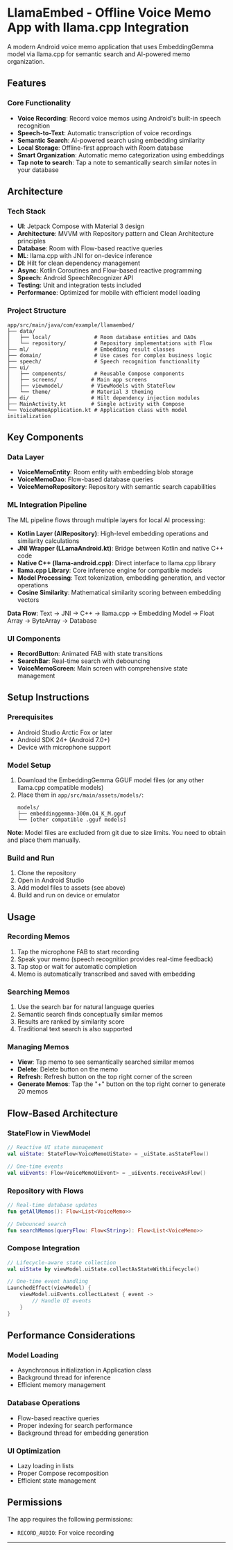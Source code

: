 # LlamaEmbed - Offline Voice Memo App with llama.cpp Integration

A modern Android voice memo application that uses EmbeddingGemma model via llama.cpp for semantic search and AI-powered memo organization.

## Features

### Core Functionality
-  **Voice Recording**: Record voice memos using Android's built-in speech recognition
-  **Speech-to-Text**: Automatic transcription of voice recordings
-  **Semantic Search**: AI-powered search using embedding similarity
-  **Local Storage**: Offline-first approach with Room database
-  **Smart Organization**: Automatic memo categorization using embeddings
-  **Tap note to search**: Tap a note to semantically search similar notes in your database

## Architecture

### Tech Stack
- **UI**: Jetpack Compose with Material 3 design
- **Architecture**: MVVM with Repository pattern and Clean Architecture principles
- **Database**: Room with Flow-based reactive queries
- **ML**: llama.cpp with JNI for on-device inference
- **DI**: Hilt for clean dependency management
- **Async**: Kotlin Coroutines and Flow-based reactive programming
- **Speech**: Android SpeechRecognizer API
- **Testing**: Unit and integration tests included
- **Performance**: Optimized for mobile with efficient model loading

### Project Structure
```
app/src/main/java/com/example/llamaembed/
├── data/
│   ├── local/              # Room database entities and DAOs
│   └── repository/         # Repository implementations with Flow
├── ml/                     # Embedding result classes
├── domain/                 # Use cases for complex business logic
├── speech/                 # Speech recognition functionality
├── ui/
│   ├── components/         # Reusable Compose components
│   ├── screens/           # Main app screens
│   ├── viewmodel/         # ViewModels with StateFlow
│   └── theme/             # Material 3 theming
├── di/                    # Hilt dependency injection modules
├── MainActivity.kt        # Single activity with Compose
└── VoiceMemoApplication.kt # Application class with model initialization
```

## Key Components

### Data Layer
- **VoiceMemoEntity**: Room entity with embedding blob storage
- **VoiceMemoDao**: Flow-based database queries
- **VoiceMemoRepository**: Repository with semantic search capabilities

### ML Integration Pipeline
The ML pipeline flows through multiple layers for local AI processing:

- **Kotlin Layer (AIRepository)**: High-level embedding operations and similarity calculations
- **JNI Wrapper (LLamaAndroid.kt)**: Bridge between Kotlin and native C++ code
- **Native C++ (llama-android.cpp)**: Direct interface to llama.cpp library
- **llama.cpp Library**: Core inference engine for compatible models
- **Model Processing**: Text tokenization, embedding generation, and vector operations
- **Cosine Similarity**: Mathematical similarity scoring between embedding vectors

**Data Flow**: Text → JNI → C++ → llama.cpp → Embedding Model → Float Array → ByteArray → Database

### UI Components
- **RecordButton**: Animated FAB with state transitions
- **SearchBar**: Real-time search with debouncing
- **VoiceMemoScreen**: Main screen with comprehensive state management

## Setup Instructions

### Prerequisites
- Android Studio Arctic Fox or later
- Android SDK 24+ (Android 7.0+)
- Device with microphone support

### Model Setup
1. Download the EmbeddingGemma GGUF model files (or any other llama.cpp compatible models)
2. Place them in `app/src/main/assets/models/`:
   ```
   models/
   ├── embeddinggemma-300m.Q4_K_M.gguf
   └── [other compatible .gguf models]
   ```

**Note**: Model files are excluded from git due to size limits. You need to obtain and place them manually.

### Build and Run
1. Clone the repository
2. Open in Android Studio
3. Add model files to assets (see above)
4. Build and run on device or emulator

## Usage

### Recording Memos
1. Tap the microphone FAB to start recording
2. Speak your memo (speech recognition provides real-time feedback)
3. Tap stop or wait for automatic completion
4. Memo is automatically transcribed and saved with embedding

### Searching Memos
1. Use the search bar for natural language queries
2. Semantic search finds conceptually similar memos
3. Results are ranked by similarity score
4. Traditional text search is also supported

### Managing Memos
- **View**: Tap memo to see semantically searched similar memos
- **Delete**: Delete button on the memo
- **Refresh**: Refresh button on the top right corner of the screen
- **Generate Memos**: Tap the "+" button on the top right corner to generate 20 memos
## Flow-Based Architecture

### StateFlow in ViewModel
```kotlin
// Reactive UI state management
val uiState: StateFlow<VoiceMemoUiState> = _uiState.asStateFlow()

// One-time events
val uiEvents: Flow<VoiceMemoUiEvent> = _uiEvents.receiveAsFlow()
```

### Repository with Flows
```kotlin
// Real-time database updates
fun getAllMemos(): Flow<List<VoiceMemo>>

// Debounced search
fun searchMemos(queryFlow: Flow<String>): Flow<List<VoiceMemo>>
```

### Compose Integration
```kotlin
// Lifecycle-aware state collection
val uiState by viewModel.uiState.collectAsStateWithLifecycle()

// One-time event handling
LaunchedEffect(viewModel) {
    viewModel.uiEvents.collectLatest { event ->
        // Handle UI events
    }
}
```

## Performance Considerations

### Model Loading
- Asynchronous initialization in Application class
- Background thread for inference
- Efficient memory management

### Database Operations
- Flow-based reactive queries
- Proper indexing for search performance
- Background thread for embedding generation

### UI Optimization
- Lazy loading in lists
- Proper Compose recomposition
- Efficient state management

## Permissions

The app requires the following permissions:
- `RECORD_AUDIO`: For voice recording


---

